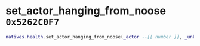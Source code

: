 # set_actor_hanging_from_noose `0x5262C0F7`

```lua
natives.health.set_actor_hanging_from_noose(_actor --[[ number ]], _unk1 --[[ number ]])
```